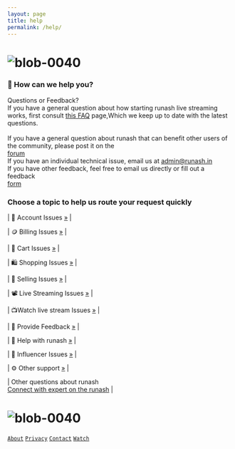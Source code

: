```yaml
---
layout: page 
title: help
permalink: /help/ 
--- 
```

# ![blob-0040](https://user-images.githubusercontent.com/61916324/132724592-e5bef25e-36d9-4da8-bbc6-84a24183c8e2.png)


### 🤷 How can we help you?
Questions or Feedback?<br>
If you have a general question about how starting runash live streaming
works, first consult [this FAQ](https://runash.in/faq) page,Which we keep up to date with the latest
questions.<br>
<br>
If you have a general question about runash that can benefit other users of the community,
please post it on the <br>
[forum](https://runash.in/contact)<br>
If you have an individual technical issue, email us at admin@runash.in<br>
If you have other feedback, feel free to email us directly or fill out a feedback<br>
 [form](https://runash.in/feedback)

### Choose a topic to help us route your request quickly 

| 👤 Account Issues [»](https://runash.in/help) |

| 🪙 Billing Issues [»](https://runash.in/help) |

|  🧺 Cart Issues [»](https://runash.in/help) |

| 🛍️ Shopping Issues [»](https://runash.in/help) |

| 🛒 Selling Issues [»](https://runash.in/help) |

| 📽️ Live Streaming Issues [»](https://runash.in/help) |

| 📺Watch live stream Issues [»](https://runash.in/help) |

| 📝 Provide Feedback [»](https://runash.in/feedback) |

| 🤷 Help with runash [»](https://runash.in/help) |

| 👫 Influencer Issues [»](https://runash.in/influencer) |

| ⚙️ Other support [»](https://runash.in/support) |

| Other questions about runash <br>
[Connect with expert on the runash](https://) |

# ![blob-0040](https://user-images.githubusercontent.com/61916324/132724592-e5bef25e-36d9-4da8-bbc6-84a24183c8e2.png) 
[``About``](https://) [``Privacy``](https://) [``Contact``](https://) [``Watch``](https://) 
